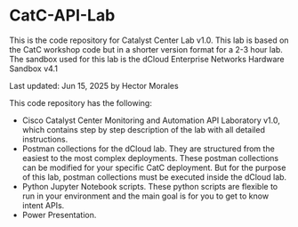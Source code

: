 # CatC-API-Lab
This is the code repository for Catalyst Center Lab v1.0. This lab is based on the CatC workshop code but in a shorter version format for a 2-3 hour lab. The sandbox used for this lab is the dCloud Enterprise Networks Hardware Sandbox v4.1 

Last updated: Jun 15, 2025 by Hector Morales

This code repository has the following:

- Cisco Catalyst Center Monitoring and Automation API Laboratory v1.0, which contains step by step description of the lab with all detailed instructions.
- Postman collections for the dCloud lab. They are structured from the easiest to the most complex deployments. These postman collections can be modified for your specific CatC deployment. But for the purpose of this lab, postman collections must be executed inside the dCloud lab.
- Python Jupyter Notebook scripts. These python scripts are flexible to run in your environment and the main goal is for you to get to know intent APIs.
- Power Presentation.
